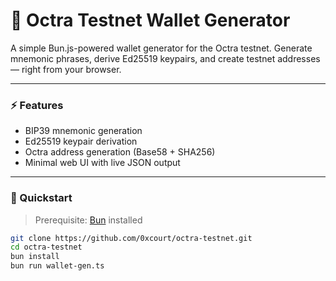 # 🧠 Octra Testnet Wallet Generator

A simple Bun.js-powered wallet generator for the Octra testnet.
Generate mnemonic phrases, derive Ed25519 keypairs, and create testnet addresses — right from your browser.

---

### ⚡ Features

- BIP39 mnemonic generation
- Ed25519 keypair derivation
- Octra address generation (Base58 + SHA256)
- Minimal web UI with live JSON output

---

### 🚀 Quickstart

> Prerequisite: [Bun](https://bun.sh) installed

```bash
git clone https://github.com/0xcourt/octra-testnet.git
cd octra-testnet
bun install
bun run wallet-gen.ts
